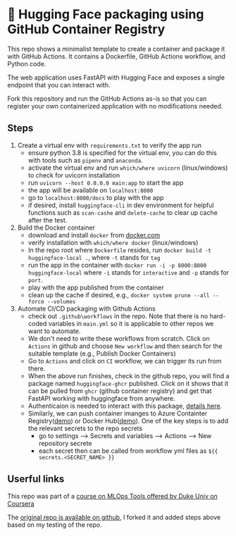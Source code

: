 # 🤗 Hugging Face packaging using GitHub Container Registry

This repo shows a minimalist template to create a container and package it with GitHub Actions. It contains a Dockerfile, GitHub Actions workflow, and Python code.

The web application uses FastAPI with Hugging Face and exposes a single endpoint that you can interact with. 

Fork this repository and run the GitHub Actions as-is so that you can register your own containerized application with no modifications needed.

## Steps

1. Create a virtual env with `requirements.txt` to verify the app run 
    * ensure python 3.8 is specified for the virtual env, you can do this with tools such as `pipenv` and `anaconda`. 
    * activate the virtual env and run `which/where uvicorn` (linux/windows) to check for uvicorn installation
    * run `uvicorn --host 0.0.0.0 main:app` to start the app
    * the app will be available on `localhost:8000`
    * go to `localhost:8000/docs` to play with the app
    * if desired, install `huggingface-cli` in dev environment for helpful functions such as `scan-cashe` and `delete-cache` to clear up cache after the test. 
2. Build the Docker container
    * download and install `docker` from [docker.com](www.docker.com)
    * verify installation with `which/where docker` (linux/windows)
    * In the repo root where `Dockerfile` resides, run `docker build -t huggingface-local .`, where `-t` stands for `tag`
    * run the app in the container with `docker run -i -p 8000:8000 huggingface-local` where `-i` stands for `interactive` and `-p` stands for `port`. 
    * play with the app published from the container 
    * clean up the cache if desired, e.g., `docker system prune --all --force --volumes`
3. Automate CI/CD packaging with Github Actions
    * check out `.github\workflows` in the repo. Note that there is no hard-coded variables in `main.yml` so it is applicable to other repos we want to automate. 
    * We don't need to write these workflows from scratch. Click on `Actions` in github and choose `New workflow` and then search for the suitable template (e.g., Publish Docker Containers)
    * Go to `Actions` and click on `CI` workflow, we can trigger its run from there. 
    * When the above run finishes, check in the github repo, you will find a package named `huggingface-ghcr` published. Click on it shows that it can be pulled from `ghcr` (github container registry) and get that FastAPI working with huggingface from anywhere. 
    * Authenticaion is needed to interact with this package, [details here](https://docs.github.com/en/packages/learn-github-packages/introduction-to-github-packages#authenticating-to-github-packages). 
    * Similarly, we can push container imanges to Azure Containter Registry([demo](https://github.com/alfredodeza/huggingface-azure-acr)) or Docker Hub([demo](https://github.com/alfredodeza/huggingface-docker)). One of the key steps is to add the relevant secrets to the repo secrets
        * go to settings --> Secrets and variables --> Actions --> New repository secrete
        * each secret then can be called from workflow yml files as `${{ secrets.<SECRET_NAME> }}`

## Userful links

This repo was part of a [course on MLOps Tools offered by Duke Univ on Coursera](https://www.coursera.org/learn/mlops-mlflow-huggingface-duke/home)

The [original repo is available on github](https://github.com/practical-bootcamp/huggingface-ghcr), I forked it and added steps above based on my testing of the repo.  